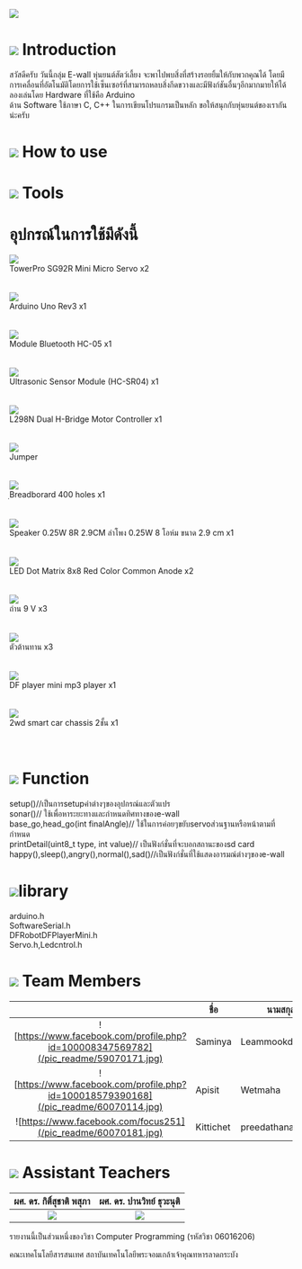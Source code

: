 ![](/pic_readme/logo.jpg)

# ![](/pic_readme/1.jpg) Introduction
สวัสดีครับ วันนี้กลุ่ม E-wall หุ่นยนต์สัตว์เลี้ยง จะพาไปพบสิ่งที่สร้างรอยยิ้มให้กับพวกคุณได้ 
โดยมีการเคลื่อนที่อัตโนมัติโดยการใช้เซ็นเซอร์ที่สามารถหลบสิ่งกีดขวางและมีฟังก์ชันอื่นๆอีกมากมายให้ได้ลองเล่นโดย Hardware ที่ใช้คือ Arduino  
ด้าน Software ใช้ภาษา C, C++ ในการเขียนโปรแกรมเป็นหลัก
ขอให้สนุกกับหุ่นยนต์ของเรากันน่ะครับ

# ![](/pic_readme/2.jpg) How to use

# ![](/pic_readme/4.jpg) Tools
  # อุปกรณ์ในการใช้มีดังนี้
  ![](/pic_readme/tool1.jpg)
  <br>TowerPro SG92R Mini Micro Servo x2
  <br>
  <br>
  <br>
  ![](/pic_readme/tool3.jpg)
  <br>Arduino Uno Rev3 x1
  <br>
  <br>
  <br>
  ![](/pic_readme/tool4.jpg)
  <br> Module Bluetooth HC-05 x1
  <br>
  <br>
  <br>
  ![](/pic_readme/tool5.jpg)
  <br>Ultrasonic Sensor Module (HC-SR04) x1
  <br>
  <br>
  <br>
  ![](/pic_readme/tool10.jpg)
  <br>L298N Dual H-Bridge Motor Controller x1
  <br>
  <br>
  <br>
  ![](/pic_readme/tool2.jpg)
  <br>Jumper 
  <br>
  <br>
  <br>
  ![](/pic_readme/tool6.jpg)
  <br>ฺBreadborard 400 holes x1
  <br>
  <br>
  <br>
  ![](/pic_readme/tool7.jpg)
  <br>Speaker 0.25W 8R 2.9CM ลำโพง 0.25W 8 โอห์ม ขนาด 2.9 cm x1
  <br>
  <br>
  <br>
  ![](/pic_readme/tool9.jpg)
  <br>LED Dot Matrix 8x8 Red Color Common Anode x2
  <br>
  <br>
  <br>
  ![](/pic_readme/tool8.jpg)
  <br>ถ่าน 9 V x3
  <br>
  <br>
  <br>
  ![](/pic_readme/tool11.jpg)
  <br>ตัวต้านทาน x3
  <br>
  <br>
  <br>
  ![](/pic_readme/tool12.jpg)
  <br>DF player mini mp3 player x1
  <br>
  <br>
  <br>
  ![](/pic_readme/tool13.jpg)
  <br>2wd smart car chassis 2ชั้น x1
  <br>
  <br>
  <br>
  
  
# ![](/pic_readme/5.jpg) Function
setup()//เป็นการsetupค่าต่างๆของอุปกรณ์และตัวแปร<br>
sonar()// ใช้เพื่อหาระยะทางและกำหนดทิศทางของe-wall<br>
base_go,head_go(int finalAngle)// ใช้ในการค่อยๆขยับservoส่วนฐานหรือหน้าตามที่กำหนด<br>
printDetail(uint8_t type, int value)// เป็นฟังก์ชั่นที่จะบอกสถานะของsd card<br>
happy(),sleep(),angry(),normal(),sad()//เป็นฟังก์ชั่นที่ใช้แสดงอารมณ์ต่างๆของe-wall<br>

# ![](/pic_readme/5.jpg)library
arduino.h <br>
SoftwareSerial.h <br>
DFRobotDFPlayerMini.h <br>
Servo.h,Ledcntrol.h <br>

# ![](/pic_readme/6.jpg) Team Members
|  |ชื่อ|นามสกุล|GitHub Username|รหัสนักศึกษา|
|:-:|--|------|---------------|---------|
|![https://www.facebook.com/profile.php?id=100008347569782](/pic_readme/59070171.jpg)|Saminya|Leammookda|[@it59070171](https://github.com/it59070171)|59070171|
|![https://www.facebook.com/profile.php?id=100018579390168](/pic_readme/60070114.jpg)|Apisit|Wetmaha|[@Apisit60070114](https://github.com/Apisit60070114)|60070114|
|![https://www.facebook.com/focus251](/pic_readme/60070181.jpg)|Kittichet|preedathanaphong|[@Focus565](https://github.com/Focus565)|60070181|


# ![](/pic_readme/8.jpg) Assistant Teachers
|ผศ. ดร. กิติ์สุชาติ พสุภา|ผศ. ดร. ปานวิทย์ ธุวะนุติ|
|:-:|:-:|
|![](/pic_readme/AjOng.jpg)|![](/pic_readme/AjPanwit.jpg)|

รายงานนี้เป็นส่วนหนึ่งของวิชา Computer Programming (รหัสวิชา 06016206)

คณะเทคโนโลยีสารสนเทศ สถาบันเทคโนโลยีพระจอมเกล้าเจ้าคุณทหารลาดกระบัง

